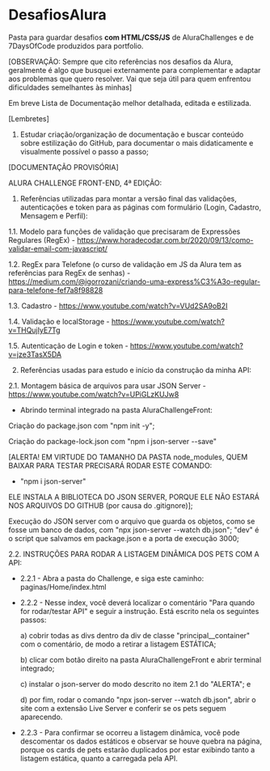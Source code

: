 # DesafiosAlura
Pasta para guardar desafios **com HTML/CSS/JS** de AluraChallenges e de 7DaysOfCode produzidos para portfolio.
 
 
[OBSERVAÇÃO: Sempre que cito referências nos desafios da Alura, geralmente é algo que busquei externamente para complementar e adaptar aos problemas que quero resolver. Vai que seja útil para quem enfrentou dificuldades semelhantes às minhas]
 
Em breve Lista de Documentação melhor detalhada, editada e estilizada.


[Lembretes]

1) Estudar criação/organização de documentação e buscar conteúdo sobre estilização do GitHub, para documentar o mais didaticamente e visualmente possível o passo a passo;
 
 
[DOCUMENTAÇÃO PROVISÓRIA]

ALURA CHALLENGE FRONT-END, 4ª EDIÇÃO:

 
1) Referências utilizadas para montar a versão final das validações, autenticações e token para as páginas com formulário (Login, Cadastro, Mensagem e Perfil):

1.1. Modelo para funções de validação que precisaram de Expressões Regulares (RegEx) - https://www.horadecodar.com.br/2020/09/13/como-validar-email-com-javascript/

1.2. RegEx para Telefone (o curso de validação em JS da Alura tem as referências para RegEx de senhas) - https://medium.com/@igorrozani/criando-uma-express%C3%A3o-regular-para-telefone-fef7a8f98828

1.3. Cadastro - https://www.youtube.com/watch?v=VUd2SA9oB2I

1.4. Validação e localStorage - https://www.youtube.com/watch?v=THQujIyE7Tg

1.5. Autenticação de Login e token - https://www.youtube.com/watch?v=jze3TasX5DA

 
2) Referências usadas para estudo e início da construção da minha API:

2.1. Montagem básica de arquivos para usar JSON Server - https://www.youtube.com/watch?v=UPiGLzKUJw8

- Abrindo terminal integrado na pasta AluraChallengeFront:

Criação do package.json com "npm init -y";

Criação do package-lock.json com "npm i json-server --save"

[ALERTA! EM VIRTUDE DO TAMANHO DA PASTA node_modules, QUEM BAIXAR PARA TESTAR PRECISARÁ RODAR ESTE COMANDO:

- "npm i json-server"

 ELE INSTALA A BIBLIOTECA DO JSON SERVER, PORQUE ELE NÃO ESTARÁ NOS ARQUIVOS DO GITHUB (por causa do .gitignore)];

Execução do JSON server com o arquivo que guarda os objetos, como se fosse um banco de dados, com "npx json-server --watch db.json"; "dev" é o script que salvamos em package.json e a porta de execução 3000;


2.2. INSTRUÇÕES PARA RODAR A LISTAGEM DINÂMICA DOS PETS COM A API:

- 2.2.1 - Abra a pasta do Challenge, e siga este caminho: paginas/Home/index.html

- 2.2.2 - Nesse index, você deverá localizar o comentário "Para quando for rodar/testar API" e seguir a instrução. Está escrito nela os seguintes passos:
  
  a) cobrir todas as divs dentro da div de classe "principal__container" com o comentário, de modo a retirar a listagem ESTÁTICA;

  b) clicar com botão direito na pasta AluraChallengeFront e abrir terminal integrado;

  c) instalar o json-server do modo descrito no item 2.1 do "ALERTA"; e

  d) por fim, rodar o comando "npx json-server --watch db.json", abrir o site com a extensão Live Server e conferir se os pets seguem aparecendo.

 - 2.2.3 - Para confirmar se ocorreu a listagem dinâmica, você pode descomentar os dados estáticos e observar se houve quebra na página, porque os cards de pets estarão duplicados por estar exibindo tanto a listagem estática, quanto a carregada pela API.
